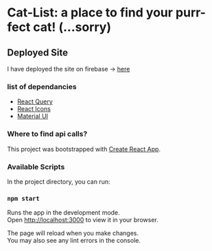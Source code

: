 # Cat-List: a place to find your purr-fect cat! (...sorry)

## Deployed Site

I have deployed the site on firebase -> [here](https://cat-list-77efe.web.app/my_list)

### list of dependancies
- [React Query](https://react-query.tanstack.com/)
- [React Icons](https://react-icons.github.io/react-icons)
- [Material UI](https://mui.com/)

### Where to find api calls?

This project was bootstrapped with [Create React App](https://github.com/facebook/create-react-app).

### Available Scripts

In the project directory, you can run:

### `npm start`

Runs the app in the development mode.\
Open [http://localhost:3000](http://localhost:3000) to view it in your browser.

The page will reload when you make changes.\
You may also see any lint errors in the console.


